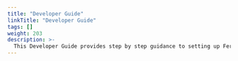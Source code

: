 ```yaml
---
title: "Developer Guide"
linkTitle: "Developer Guide"
tags: []
weight: 203
description: >-
  This Developer Guide provides step by step guidance to setting up Ferris locally, building microservices and runninung code snippets as well as entire services.
---
```

